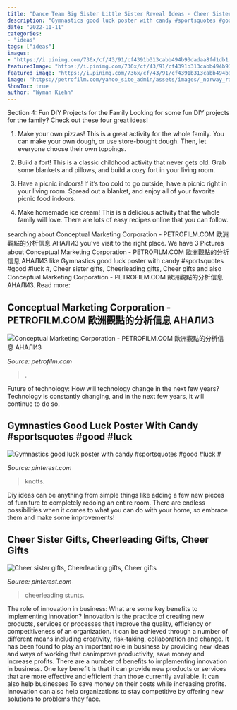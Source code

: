 ```yaml
---
title: "Dance Team Big Sister Little Sister Reveal Ideas - Cheer Sister Gifts, Cheerleading Gifts, Cheer Gifts"
description: "Gymnastics good luck poster with candy #sportsquotes #good #luck #"
date: "2022-11-11"
categories:
- "ideas"
tags: ["ideas"]
images:
- "https://i.pinimg.com/736x/cf/43/91/cf4391b313cabb494b93dadaa8fd1db1.jpg"
featuredImage: "https://i.pinimg.com/736x/cf/43/91/cf4391b313cabb494b93dadaa8fd1db1.jpg"
featured_image: "https://i.pinimg.com/736x/cf/43/91/cf4391b313cabb494b93dadaa8fd1db1.jpg"
image: "https://petrofilm.com/yahoo_site_admin/assets/images/_norway_ramsund_explosive_ordenance_7B.12061715_std.JPG"
ShowToc: true
author: "Wyman Kiehn"
---
```



Section 4: Fun DIY Projects for the Family
Looking for some fun DIY projects for the family? Check out these four great ideas!
1. Make your own pizzas! This is a great activity for the whole family. You can make your own dough, or use store-bought dough. Then, let everyone choose their own toppings.

2. Build a fort! This is a classic childhood activity that never gets old. Grab some blankets and pillows, and build a cozy fort in your living room.

3. Have a picnic indoors! If it’s too cold to go outside, have a picnic right in your living room. Spread out a blanket, and enjoy all of your favorite picnic food indoors.

4. Make homemade ice cream! This is a delicious activity that the whole family will love. There are lots of easy recipes online that you can follow.

	

		
searching about Conceptual Marketing Corporation - PETROFILM.COM ﻿歐洲觀點的分析信息 АНАЛИЗ you've visit to the right place. We have 3 Pictures about Conceptual Marketing Corporation - PETROFILM.COM ﻿歐洲觀點的分析信息 АНАЛИЗ like Gymnastics good luck poster with candy #sportsquotes #good #luck #, Cheer sister gifts, Cheerleading gifts, Cheer gifts and also Conceptual Marketing Corporation - PETROFILM.COM ﻿歐洲觀點的分析信息 АНАЛИЗ. Read more:
		
    
## Conceptual Marketing Corporation - PETROFILM.COM ﻿歐洲觀點的分析信息 АНАЛИЗ

<img loading=lazy src="https://petrofilm.com/yahoo_site_admin/assets/images/_norway_ramsund_explosive_ordenance_7B.12061715_std.JPG" onerror="this.onerror=null;this.src='https://tse1.mm.bing.net/th?id=OIP.IS4nLOggyxbSql-QmuHxdAHaE7&amp;pid=15.1';" alt="Conceptual Marketing Corporation - PETROFILM.COM ﻿歐洲觀點的分析信息 АНАЛИЗ">

_Source: petrofilm.com_

>. 

	

Future of technology: How will technology change in the next few years?
Technology is constantly changing, and in the next few years, it will continue to do so.

    
## Gymnastics Good Luck Poster With Candy #sportsquotes #good #luck #

<img loading=lazy src="https://i.pinimg.com/736x/cf/43/91/cf4391b313cabb494b93dadaa8fd1db1.jpg" onerror="this.onerror=null;this.src='https://tse2.mm.bing.net/th?id=OIP.WRTa8I6puI__ojja06B7XgHaJ3&amp;pid=15.1';" alt="Gymnastics good luck poster with candy #sportsquotes #good #luck #">

_Source: pinterest.com_

>knotts. 

	

Diy ideas can be anything from simple things like adding a few new pieces of furniture to completely redoing an entire room. There are endless possibilities when it comes to what you can do with your home, so embrace them and make some improvements!

    
## Cheer Sister Gifts, Cheerleading Gifts, Cheer Gifts

<img loading=lazy src="http://media-cache-ak0.pinimg.com/1200x/ee/4e/ff/ee4eff2aaeb10bead170497ec8a19c4c.jpg" onerror="this.onerror=null;this.src='https://tse3.mm.bing.net/th?id=OIP.AEpzo-MT87XHZJB08R8-wgHaJ4&amp;pid=15.1';" alt="Cheer sister gifts, Cheerleading gifts, Cheer gifts">

_Source: pinterest.com_

>cheerleading stunts. 

	

The role of innovation in business: What are some key benefits to implementing innovation?
Innovation is the practice of creating new products, services or processes that improve the quality, efficiency or competitiveness of an organization. It can be achieved through a number of different means including creativity, risk-taking, collaboration and change. It has been found to play an important role in business by providing new ideas and ways of working that canimprove productivity, save money and increase profits.
There are a number of benefits to implementing innovation in business. One key benefit is that it can provide new products or services that are more effective and efficient than those currently available. It can also help businesses To save money on their costs while increasing profits. Innovation can also help organizations to stay competitive by offering new solutions to problems they face.

